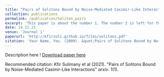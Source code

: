```yaml
---
title: "Pairs of Solitons Bound by Noise-Mediated Casimir-Like Interactions"
collection: publications
permalink: /publication/Soliton_pairs
excerpt: 'This paper is about the number 1. The number 2 is left for future work.'
date: 14.12.21
venue: 'Journal 1'
paperurl: 'http://kfirsuli.github.io/files/solitons.pdf'
citation: 'Your Name, You. (2009). &quot;Pairs of Solitons Bound by Noise-Mediated Casimir-Like Interactions&quot; <i>Journal 1</i>. 1(1).'
---
```

Description here !
[Download paper here](http://kifrsuli.github.io/files/solitons.pdf)

Recommended citation: Kfir Sulimany et al (2021). "Pairs of Solitons Bound by Noise-Mediated Casimir-Like Interactions" <i>arxiv</i>. 1(1).
